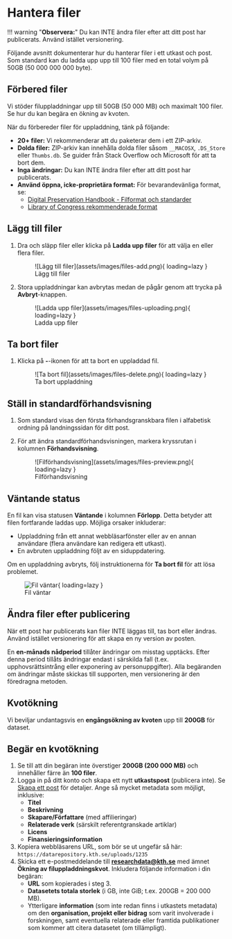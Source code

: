 # Hantera filer

!!! warning "**Observera:**"
    Du kan INTE ändra filer efter att ditt post har publicerats. Använd istället versionering.

Följande avsnitt dokumenterar hur du hanterar filer i ett utkast och post. Som standard kan du ladda upp upp till 100 filer med en total volym på 50GB (50 000 000 000 byte).

## Förbered filer

Vi stöder filuppladdningar upp till 50GB (50 000 MB) och maximalt 100 filer. Se hur du kan begära en ökning av kvoten.

När du förbereder filer för uppladdning, tänk på följande:

- **20+ filer:** Vi rekommenderar att du paketerar dem i ett ZIP-arkiv.
- **Dolda filer:** ZIP-arkiv kan innehålla dolda filer såsom `__MACOSX`, `.DS_Store` eller `Thumbs.db`. Se guider från Stack Overflow och Microsoft för att ta bort dem.
- **Inga ändringar:** Du kan INTE ändra filer efter att ditt post har publicerats.
- **Använd öppna, icke-proprietära format:** För bevarandevänliga format, se:
  - [Digital Preservation Handbook - Filformat och standarder](https://www.dpconline.org/handbook/technical-solutions-and-tools/file-formats-and-standards)
  - [Library of Congress rekommenderade format](https://www.loc.gov/preservation/resources/rfs/index.html)

## Lägg till filer

1. Dra och släpp filer eller klicka på **Ladda upp filer** för att välja en eller flera filer.
    <figure markdown="span">
        ![Lägg till filer](assets/images/files-add.png){ loading=lazy }
        <figcaption>Lägg till filer</figcaption>
    </figure>
2. Stora uppladdningar kan avbrytas medan de pågår genom att trycka på **Avbryt**-knappen.
    <figure markdown="span">
        ![Ladda upp filer](assets/images/files-uploading.png){ loading=lazy }
        <figcaption>Ladda upp filer</figcaption>
    </figure>

## Ta bort filer

1. Klicka på **-**-ikonen för att ta bort en uppladdad fil.
    <figure markdown="span">
        ![Ta bort fil](assets/images/files-delete.png){ loading=lazy }
        <figcaption>Ta bort uppladdning</figcaption>
    </figure>

## Ställ in standardförhandsvisning

1. Som standard visas den första förhandsgranskbara filen i alfabetisk ordning på landningssidan för ditt post.

2. För att ändra standardförhandsvisningen, markera kryssrutan i kolumnen **Förhandsvisning**.
    <figure markdown="span">
        ![Filförhandsvisning](assets/images/files-preview.png){ loading=lazy }
        <figcaption>Filförhandsvisning</figcaption>
    </figure>

## Väntande status

En fil kan visa statusen **Väntande** i kolumnen **Förlopp**. Detta betyder att filen fortfarande laddas upp. Möjliga orsaker inkluderar:

- Uppladdning från ett annat webbläsarfönster eller av en annan användare (flera användare kan redigera ett utkast).
- En avbruten uppladdning följt av en siduppdatering.

Om en uppladdning avbryts, följ instruktionerna för **Ta bort fil** för att lösa problemet.
    <figure markdown="span">
        ![Fil väntar](assets/images/files-pending.png){ loading=lazy }
        <figcaption>Fil väntar</figcaption>
    </figure>

## Ändra filer efter publicering

När ett post har publicerats kan filer INTE läggas till, tas bort eller ändras. Använd istället versionering för att skapa en ny version av posten.

En **en-månads nådperiod** tillåter ändringar om misstag upptäcks. Efter denna period tillåts ändringar endast i särskilda fall (t.ex. upphovsrättsintrång eller exponering av personuppgifter). Alla begäranden om ändringar måste skickas till supporten, men versionering är den föredragna metoden.

## Kvotökning

Vi beviljar undantagsvis en **engångsökning av kvoten** upp till **200GB** för dataset.

## Begär en kvotökning

1. Se till att din begäran inte överstiger **200GB (200 000 MB)** och innehåller färre än **100 filer**.
2. Logga in på ditt konto och skapa ett nytt **utkastspost** (publicera inte). Se [Skapa ett post](./create_new_upload.md) för detaljer. Ange så mycket metadata som möjligt, inklusive:
    - **Titel**
    - **Beskrivning**
    - **Skapare/Författare** (med affilieringar)
    - **Relaterade verk** (särskilt referentgranskade artiklar)
    - **Licens**
    - **Finansieringsinformation**
3. Kopiera webbläsarens URL, som bör se ut ungefär så här:
   `https://datarepository.kth.se/uploads/1235`
4. Skicka ett e-postmeddelande till **<researchdata@kth.se>** med ämnet **Ökning av filuppladdningskvot**. Inkludera följande information i din begäran:
    - **URL** som kopierades i steg 3.
    - **Datasetets totala storlek** (i GB, inte GiB; t.ex. 200GB = 200 000 MB).
    - Ytterligare **information** (som inte redan finns i utkastets metadata) om den **organisation, projekt eller bidrag** som varit involverade i forskningen, samt eventuella relaterade eller framtida publikationer som kommer att citera datasetet (om tillämpligt).
